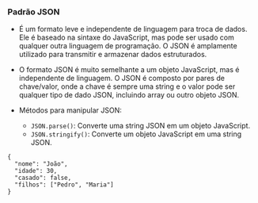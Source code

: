 ### Padrão JSON

- É um formato leve e independente de linguagem para troca de dados. Ele é baseado na sintaxe do JavaScript, mas pode ser usado com qualquer outra linguagem de programação. O JSON é amplamente utilizado para transmitir e armazenar dados estruturados.

- O formato JSON é muito semelhante a um objeto JavaScript, mas é independente de linguagem. O JSON é composto por pares de chave/valor, onde a chave é sempre uma string e o valor pode ser qualquer tipo de dado JSON, incluindo array ou outro objeto JSON.

- Métodos para manipular JSON:
  - `JSON.parse()`: Converte uma string JSON em um objeto JavaScript.
  - `JSON.stringify()`: Converte um objeto JavaScript em uma string JSON.

```
{
  "nome": "João",
  "idade": 30,
  "casado": false,
  "filhos": ["Pedro", "Maria"]
}
```